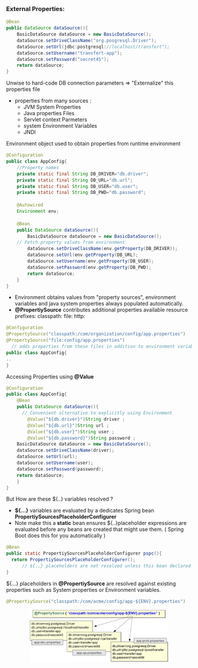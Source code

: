 ### External Properties:
```java
@Bean
public DataSource dataSource(){
	BasicDataSource dataSource = new BasicDataSource();
	dataSource.setDriveClassName("org.posgresql.Driver");
	dataSource.setUrl(jdbc:postgresql://localhost/transfert");
	dataSource.setUsername("transfert-app");
	dataSource.setPassword("secret45");
	return dataSource;
}
```

Unwise to hard-code DB connection parameters => "Externalize" this properties file
* properties from many sources :
	* JVM System Properties
	* Java properties Files
	* Servlet context Parmeters
	* system Environment Variables
	* JNDI

Environment object used to obtain properties from runtime environment

```java
@Configuration
public class AppConfig{
	//Property names
	private static final String DB_DRIVER="db.driver";
	private static final String DB_URL="db.url";
	private static final String DB_USER="db.user";
	private static final String DB_PWD="db.password";

	@Autowired
	Environment env;

	@Bean
	public DataSource dataSource(){
		BasicDataSource dataSource = new BasicDataSource();
	// Fetch property values from environment
		dataSource.setDriveClassName(env.getProperty(DB_DRIVER));
		dataSource.setUrl(env.getProperty(DB_URL);
		dataSource.setUsername(env.getProperty(DB_USER);
		dataSource.setPassword(env.getProperty(DB_PWD);
		return dataSource;
	}
}
```

* Environment obtains values from "property sources", environment  variables and java system properties always populated automatically.
* **@PropertiySource** contributes additional properties
	available resource prefixes:  classpath: file: http:

```java
@Configuration
@PropertySource("classpath:/com/organization/config/app.properties")
@PropertySource("file:config/app.properties")
  // adds properties from these files in addition to environment variables and system properties
public class AppConfig{
..
}
```

Accessing Properties using **@Value**
```java
@Configuration
public class AppConfig{
	@Bean
	public DataSource dataSource(){
      // Convenient alternative to explicitly using Environment
		@Value("${db.driver}")String driver ;
		@Value("${db.url}")String url ;
		@Value("${db.user}")String user ;
		@Value("${db.password}")String password ;
	BasicDataSource dataSource = new BasicDataSource();
	dataSource.setDriveClassName(driver);
	dataSource.setUrl(url);
	dataSource.setUsername(user);
	dataSource.setPassword(password);
	return dataSource;
	}
}
```
But How are these  ${..} variables resolved ?
* **${...}** variables are evaluated by a dedicates Spring bean **PropertiySourcesPlaceholderConfigurer**
* Note make this a **static** bean ensures ${..}placeholder expressions are evaluated before any beans are created that might use them.
( Spring Boot does this for you automatically )

```java
@Bean
public static PropertiySourcesPlaceholderConfigurer pspc(){
  return PropertiySourcesPlaceholderConfigurer();
      // ${..} placeholders are not resolved unless this bean declared
}
```

${...} placeholders in **@PropertiySource** are resolved against existing properties such as System properties or Environment variables.
```java
@PropertiySource("classpath:/com/acme/config/app-${ENV}.properties")
```

<p align="center">
  <img width="75%" height="75%" src="./src/page82.JPG">
</p>
